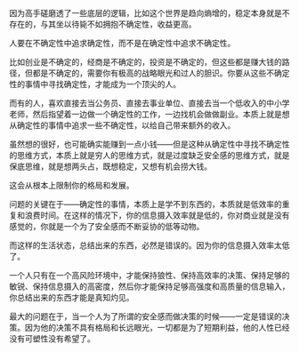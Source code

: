 



因为高手磋磨透了一些底层的逻辑，比如这个世界是趋向熵增的，稳定本身就是不存在的，与其坐以待毙不如拥抱不确定性，收益更高。

人要在不确定性中追求确定性，而不是在确定性中追求不确定性。

比如创业是不确定的，经商是不确定的，投资是不确定的，但这些都是赚大钱的路径，但都是不确定的，需要你有极高的战略眼光和过人的胆识。你要从这些不确定性的事情中寻找确定性，才能成为一个顶尖的人。

而有的人，喜欢直接去当公务员、直接去事业单位、直接去当一个低收入的中小学老师，然后指望着一边做一个确定性的工作，一边找机会做做副业。本质上就是想从确定性的事情中追求一些不确定性，以给自己带来额外的收入。

虽然想的很好，也可能确实能赚到一点小钱——但是这种从确定性中寻找不确定性的思维方式，本质上就是穷人的思维方式，就是过度缺乏安全感的思维方式，就是保底思维，就是想两头占，既想稳定，又想有机会捞大钱。

这会从根本上限制你的格局和发展。

问题的关键在于——确定性的事情，本质上是学不到东西的，本质就是低效率的重复和浪费时间。在这样的情况下，你的信息摄入效率就是低的，你对商业就是没有感觉的，你就是一个为了安全感而不断妥协的低等动物。

而这样的生活状态，总结出来的东西，必然是错误的。因为你的信息摄入效率太低了。

一个人只有在一个高风险环境中，才能保持狼性、保持高效率的决策、保持足够的敏锐、保持信息摄入的高密度，然后你才能保持足够高强度和高质量的信息输入，你总结出来的东西才能是真知灼见。

最大的问题在于，当一个人为了所谓的安全感而做决策的时候——一定是错误的决策。因为他的决策不具有格局和长远眼光，一切都是为了短期利益，他的人性已经没有可塑性没有希望了。





